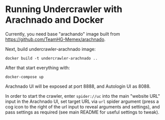 Running Undercrawler with Arachnado and Docker
==============================================

Currently, you need base "arachando" image built from
https://github.com/TeamHG-Memex/arachnado.

Next, build undercrawler-arachnado image:

    docker build -t undercrawler-arachnado ..

After that start everything with:

    docker-compose up

Arachnado UI will be exposed at port 8888, and Autologin UI as 8088.

In order to start the crawler, enter ``spider://uc``
into the main "website URL" input in the Arachnado UI,
set target URL via ``url`` spider argument
(press a cog icon to the right of the url input to reveal arguments and settings),
and pass settings as required (see main README for useful settings to tweak).
